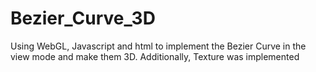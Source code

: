 # Bezier_Curve_3D
Using WebGL, Javascript and html to implement the Bezier Curve in the view mode and make them 3D. Additionally, Texture was implemented
